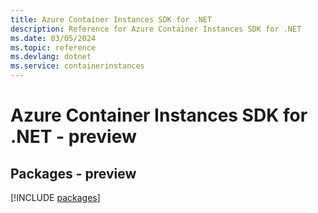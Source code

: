 ```yaml
---
title: Azure Container Instances SDK for .NET
description: Reference for Azure Container Instances SDK for .NET
ms.date: 03/05/2024
ms.topic: reference
ms.devlang: dotnet
ms.service: containerinstances
---
```

# Azure Container Instances SDK for .NET - preview
## Packages - preview
[!INCLUDE [packages](container-instances-index.md)]